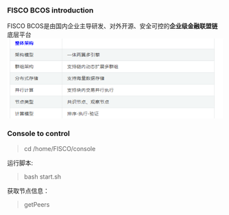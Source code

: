### FISCO BCOS introduction
FISCO BCOS是由国内企业主导研发、对外开源、安全可控的**企业级金融联盟链**底层平台
![img.png](img/img.png)

### Console to control
> cd /home/FISCO/console

运行脚本:<br/>  
> 
>bash start.sh  

 获取节点信息： 
>
> getPeers


